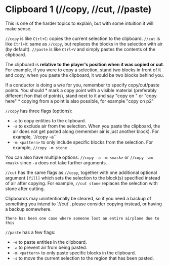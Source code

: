 # Clipboard 1 (//copy, //cut, //paste)

This is one of the harder topics to explain, but with some intuition it will make sense.

`//copy` is like `Ctrl+C`: copies the current selection to the clipboard. `//cut` is like `Ctrl+X`: same as `//copy`, but replaces the blocks in the selection with air (by default). `//paste` is like `Ctrl+V` and simply pastes the contents of the clipboard.

The clipboard is **relative to the player's position when it was copied or cut**. For example, if you were to copy a selection, stand two blocks in front of it and copy, when you paste the clipboard, it would be two blocks behind you.

<div class="warning">
    If a conductor is doing a w/e for you, remember to specify copy/cut/paste points. You should
    * mark a copy point with a visible material (preferably different fron that of points), stand next to it and say "copy on <block>" or "copy here"
    * copying from a point is also possible, for example "copy on p2"
</div>

`//copy` has three flags (options):
* `-e` to copy entities to the clipboard.
* `-a` to exclude air from the selection. When you paste the clipboard, the air does not get pasted along (remember air is just another block). For example, `//copy -a``
* `-m <pattern>` to only include specific blocks from the selection. For example, `//copy -m stone`

You can also have multiple options: `//copy -a -m <mask>` or `//copy -am <mask>` since `-a` does not take further arguments.

`//cut` has the same flags as `//copy`, together with one additional optional argument `[fill]` which sets the selection to the block(s) specified instead of air after copying. For example, `//cut stone` replaces the selection with stone after cutting.

<div class="warning">
    Clipboards may unintentionally be cleared, so if you need a backup of something you intend to `//cut`, please consider copying instead, or having a backup somewhere.

    There has been one case where someone lost an entire airplane due to this
</div>

`//paste` has a few flags:
* `-e` to paste entities in the clipboard.
* `-a` to prevent air from being pasted.
* `-m <pattern>` to only paste specific blocks in the clipboard.
* `-s` to move the current selection to the region that has been pasted.
